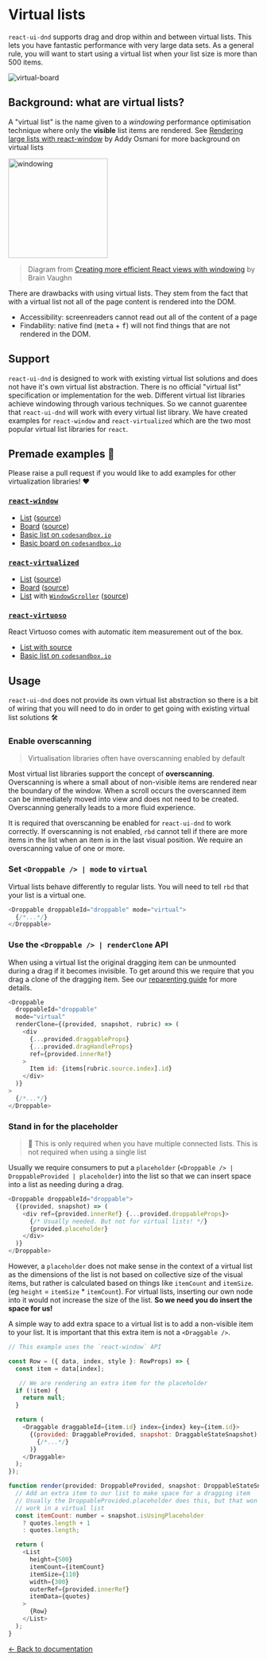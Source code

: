# Virtual lists

`react-ui-dnd` supports drag and drop within and between virtual lists. This lets you have fantastic performance with very large data sets. As a general rule, you will want to start using a virtual list when your list size is more than 500 items.

![virtual-board](https://user-images.githubusercontent.com/2182637/66453948-e0044d00-eab1-11e9-88db-3e5165dde69b.gif)

## Background: what are virtual lists?

A "virtual list" is the name given to a _windowing_ performance optimisation technique where only the **visible** list items are rendered. See [Rendering large lists with react-window](https://addyosmani.com/blog/react-window/) by Addy Osmani for more background on virtual lists

<img src="https://user-images.githubusercontent.com/2182637/65490523-a7307980-def0-11e9-9991-a7e0c2a6e30a.gif" alt="windowing" width="200px"/>

> Diagram from [Creating more efficient React views with windowing](https://bvaughn.github.io/forward-js-2017/#/0/0) by Brain Vaughn

There are drawbacks with using virtual lists. They stem from the fact that with a virtual list not all of the page content is rendered into the DOM.

- Accessibility: screenreaders cannot read out all of the content of a page
- Findability: native find (<kbd>meta</kbd> + <kbd>f</kbd>) will not find things that are not rendered in the DOM.

## Support

`react-ui-dnd` is designed to work with existing virtual list solutions and does not have it's own virtual list abstraction. There is no official "virtual list" specification or implementation for the web. Different virtual list libraries achieve windowing through various techniques. So we cannot guarentee that `react-ui-dnd` will work with every virtual list library. We have created examples for `react-window` and `react-virtualized` which are the two most popular virtual list libraries for `react`.

## Premade examples 🎁

Please raise a pull request if you would like to add examples for other virtualization libraries! ❤

### [`react-window`](https://github.com/bvaughn/react-window)

- [List](https://react-ui-dnd.netlify.app/?path=/story/virtual-react-window--list) ([source](/stories/src/virtual/react-window/list.jsx))
- [Board](https://react-ui-dnd.netlify.app/?path=/story/virtual-react-window--board) ([source](/stories/src/virtual/react-window/board.jsx))
- [Basic list on `codesandbox.io`](https://codesandbox.io/s/simple-virtual-list-dark-c6wqc)
- [Basic board on `codesandbox.io`](https://codesandbox.io/s/simple-virtual-list-board-vgvzt)

### [`react-virtualized`](https://github.com/bvaughn/react-virtualized)

- [List](https://react-ui-dnd.netlify.app/?path=/story/virtual-react-virtualized--list) ([source](/stories/src/virtual/react-virtualized/list.jsx))
- [Board](https://react-ui-dnd.netlify.app/?path=/story/virtual-react-virtualized--board) ([source](/stories/src/virtual/react-virtualized/board.jsx))
- [List](https://react-ui-dnd.netlify.app/?path=/story/virtual-react-virtualized--window-list) with [`WindowScroller`](https://github.com/bvaughn/react-virtualized/blob/master/docs/WindowScroller.md) ([source](/stories/src/virtual/react-virtualized/window-list.jsx))

### [`react-virtuoso`](https://github.com/petyosi/react-virtuoso)
React Virtuoso comes with automatic item measurement out of the box.
- [List with source](https://virtuoso.dev/react-ui-dnd/)
- [Basic list on `codesandbox.io`](https://codesandbox.io/s/react-virutoso-with-react-ui-dnd-e6vmq)

## Usage

`react-ui-dnd` does not provide its own virtual list abstraction so there is a bit of wiring that you will need to do in order to get going with existing virtual list solutions 🛠

### Enable overscanning

> Virtualisation libraries often have overscanning enabled by default

Most virtual list libraries support the concept of **overscanning**. Overscanning is where a small about of non-visible items are rendered near the boundary of the window. When a scroll occurs the overscanned item can be immediately moved into view and does not need to be created. Overscanning generally leads to a more fluid experience.

It is required that overscanning be enabled for `react-ui-dnd` to work correctly. If overscanning is not enabled, `rbd` cannot tell if there are more items in the list when an item is in the last visual position. We require an overscanning value of one or more.

### Set `<Droppable /> | mode` to `virtual`

Virtual lists behave differently to regular lists. You will need to tell `rbd` that your list is a virtual one.

```js
<Droppable droppableId="droppable" mode="virtual">
  {/*...*/}
</Droppable>
```

### Use the `<Droppable /> | renderClone` API

When using a virtual list the original dragging item can be unmounted during a drag if it becomes invisible. To get around this we require that you drag a clone of the dragging item. See our [reparenting guide](/docs/guides/reparenting.md) for more details.

```js
<Droppable
  droppableId="droppable"
  mode="virtual"
  renderClone={(provided, snapshot, rubric) => (
    <div
      {...provided.draggableProps}
      {...provided.dragHandleProps}
      ref={provided.innerRef}
    >
      Item id: {items[rubric.source.index].id}
    </div>
  )}
>
  {/*...*/}
</Droppable>
```

### Stand in for the placeholder

> 👋 This is only required when you have multiple connected lists. This is not required when using a single list

Usually we require consumers to put a `placeholder` (`<Droppable /> | DroppableProvided | placeholder`) into the list so that we can insert space into a list as needing during a drag.

```js
<Droppable droppableId="droppable">
  {(provided, snapshot) => (
    <div ref={provided.innerRef} {...provided.droppableProps}>
      {/* Usually needed. But not for virtual lists! */}
      {provided.placeholder}
    </div>
  )}
</Droppable>
```

However, a `placeholder` does not make sense in the context of a virtual list as the dimensions of the list is not based on collective size of the visual items, but rather is calculated based on things like `itemCount` and `itemSize`. (eg `height` = `itemSize` \* `itemCount`). For virtual lists, inserting our own node into it would not increase the size of the list. **So we need you do insert the space for us!**

A simple way to add extra space to a virtual list is to add a non-visible item to your list. It is important that this extra item is not a `<Draggable />`.

```js
// This example uses the `react-window` API

const Row = ({ data, index, style }: RowProps) => {
  const item = data[index];

   // We are rendering an extra item for the placeholder
  if (!item) {
    return null;
  }

  return (
    <Draggable draggableId={item.id} index={index} key={item.id}>
      {(provided: DraggableProvided, snapshot: DraggableStateSnapshot) => (
        {/*...*/}
      )}
    </Draggable>
  );
});

function render(provided: DroppableProvided, snapshot: DroppableStateSnapshot) {
  // Add an extra item to our list to make space for a dragging item
  // Usually the DroppableProvided.placeholder does this, but that won't
  // work in a virtual list
  const itemCount: number = snapshot.isUsingPlaceholder
    ? quotes.length + 1
    : quotes.length;

  return (
    <List
      height={500}
      itemCount={itemCount}
      itemSize={110}
      width={300}
      outerRef={provided.innerRef}
      itemData={quotes}
    >
      {Row}
    </List>
  );
}
```

[← Back to documentation](/README.md#documentation-)
